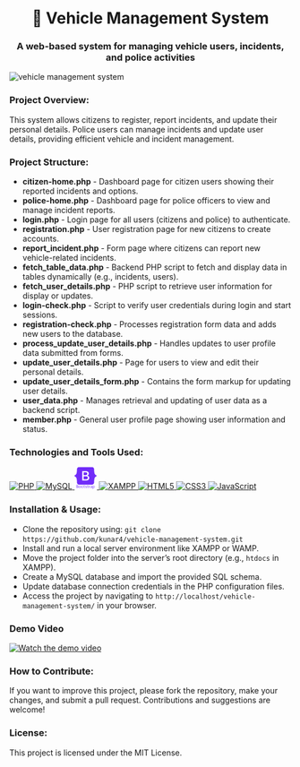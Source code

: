 <h1 align="center">🚗 Vehicle Management System</h1>
<h3 align="center">A web-based system for managing vehicle users, incidents, and police activities</h3>

<p align="left"> <img src="https://komarev.com/ghpvc/?username=kunar4&label=Project%20views&color=0e75b6&style=flat" alt="vehicle management system" /> </p>

<h3 align="left">Project Overview:</h3>
<p>This system allows citizens to register, report incidents, and update their personal details. Police users can manage incidents and update user details, providing efficient vehicle and incident management.</p>

<h3 align="left">Project Structure:</h3>
<ul>
  <li><strong>citizen-home.php</strong> - Dashboard page for citizen users showing their reported incidents and options.</li>
  <li><strong>police-home.php</strong> - Dashboard page for police officers to view and manage incident reports.</li>
  <li><strong>login.php</strong> - Login page for all users (citizens and police) to authenticate.</li>
  <li><strong>registration.php</strong> - User registration page for new citizens to create accounts.</li>
  <li><strong>report_incident.php</strong> - Form page where citizens can report new vehicle-related incidents.</li>
  <li><strong>fetch_table_data.php</strong> - Backend PHP script to fetch and display data in tables dynamically (e.g., incidents, users).</li>
  <li><strong>fetch_user_details.php</strong> - PHP script to retrieve user information for display or updates.</li>
  <li><strong>login-check.php</strong> - Script to verify user credentials during login and start sessions.</li>
  <li><strong>registration-check.php</strong> - Processes registration form data and adds new users to the database.</li>
  <li><strong>process_update_user_details.php</strong> - Handles updates to user profile data submitted from forms.</li>
  <li><strong>update_user_details.php</strong> - Page for users to view and edit their personal details.</li>
  <li><strong>update_user_details_form.php</strong> - Contains the form markup for updating user details.</li>
  <li><strong>user_data.php</strong> - Manages retrieval and updating of user data as a backend script.</li>
  <li><strong>member.php</strong> - General user profile page showing user information and status.</li>
</ul>

<h3 align="left">Technologies and Tools Used:</h3>
<p align="left">
  <a href="https://www.php.net/" target="_blank" rel="noreferrer">
    <img src="https://cdn.jsdelivr.net/npm/simple-icons@v9/icons/php.svg" alt="PHP" width="40" height="40" />
  </a>
  <a href="https://www.mysql.com/" target="_blank" rel="noreferrer">
    <img src="https://cdn.jsdelivr.net/npm/simple-icons@v9/icons/mysql.svg" alt="MySQL" width="40" height="40" />
  </a>
  <a href="https://getbootstrap.com" target="_blank" rel="noreferrer">
    <img src="https://raw.githubusercontent.com/devicons/devicon/master/icons/bootstrap/bootstrap-plain-wordmark.svg" alt="Bootstrap" width="40" height="40" />
  </a>
  <a href="https://www.apachefriends.org/index.html" target="_blank" rel="noreferrer">
    <img src="https://cdn.worldvectorlogo.com/logos/xampp.svg" alt="XAMPP" width="40" height="40" />
  </a>
  <a href="https://www.html5.org/" target="_blank" rel="noreferrer">
    <img src="https://cdn.jsdelivr.net/npm/simple-icons@v9/icons/html5.svg" alt="HTML5" width="40" height="40" />
  </a>
  <a href="https://www.w3schools.com/css/" target="_blank" rel="noreferrer">
    <img src="https://cdn.jsdelivr.net/npm/simple-icons@v9/icons/css3.svg" alt="CSS3" width="40" height="40" />
  </a>
  <a href="https://www.javascript.com/" target="_blank" rel="noreferrer">
    <img src="https://cdn.jsdelivr.net/npm/simple-icons@v9/icons/javascript.svg" alt="JavaScript" width="40" height="40" />
  </a>
</p>

<h3 align="left">Installation & Usage:</h3>
<ul>
  <li>Clone the repository using: <code>git clone https://github.com/kunar4/vehicle-management-system.git</code></li>
  <li>Install and run a local server environment like XAMPP or WAMP.</li>
  <li>Move the project folder into the server’s root directory (e.g., <code>htdocs</code> in XAMPP).</li>
  <li>Create a MySQL database and import the provided SQL schema.</li>
  <li>Update database connection credentials in the PHP configuration files.</li>
  <li>Access the project by navigating to <code>http://localhost/vehicle-management-system/</code> in your browser.</li>
</ul>

<h3 align="left">Demo Video</h3>

[![Watch the demo video](https://i.postimg.cc/q72ZWV21/Siren-Sleuth.png)](https://drive.google.com/file/d/1ZGR2xUO78N--jIojj-5Ui4eED0ebVsJO/view?usp=drive_link)

<h3 align="left">How to Contribute:</h3>
<p>If you want to improve this project, please fork the repository, make your changes, and submit a pull request. Contributions and suggestions are welcome!</p>

<h3 align="left">License:</h3>
<p>This project is licensed under the MIT License.</p>
